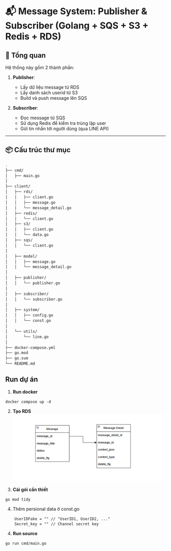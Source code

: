 # 📬 Message System: Publisher & Subscriber (Golang + SQS + S3 + Redis + RDS)

## 🧩 Tổng quan

Hệ thống này gồm 2 thành phần:

1. **Publisher**: 
   - Lấy dữ liệu message từ RDS
   - Lấy danh sách userid từ S3
   - Build và push message lên SQS

2. **Subscriber**:
   - Đọc message từ SQS
   - Sử dụng Redis để kiểm tra trùng lặp user
   - Gửi tin nhắn tới người dùng (qua LINE API)

---

## 📦 Cấu trúc thư mục

```bash
.
├── cmd/
│   ├── main.go
│
├── client/
│   ├── rds/
│   │   ├── client.go
│   │   ├── message.go
│   │   └── message_detail.go
│   ├── redis/
│   │   └── client.go
│   ├── s3/
│   │   ├── client.go
│   │   └── data.go
│   ├── sqs/
│   │   └── client.go
│
│   ├── model/
│   │   ├── message.go
│   │   └── message_detail.go
│
│   ├── publisher/
│   │   └── publisher.go
│
│   ├── subscriber/
│   │   └── subscriber.go
│
│   ├── system/
│   │   ├── config.go
│   │   └── const.go
│
│   └── utils/
│       └── line.go
│
├── docker-compose.yml
├── go.mod
├── go.sum
└── README.md
```

## Run dự án
1. **Run docker**

```base
docker compose up -d
```

2. **Tạo RDS**
![Database Schema](image.png)

3. **Cài gói cần thiết**
```base
go mod tidy
```

4. Thêm persional data ở const.go
```base
	UserIDFake = "" // "UserID1, UserID2, ..."
	Secret_key = "" // Channel secret key
```

4. **Run source**
```base
go run cmd/main.go
```
